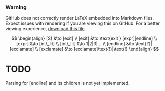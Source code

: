 ### Warning
GitHub does not correctly render LaTeX embedded into Markdown files.
Expect issues with rendering if you are viewing this on GitHub.
For a better viewing experience, [download this file](https://raw.githubusercontent.com/BobGoldham/bdbc/master/docs/grammar.md).

$$
\begin{align}
[S] &\to [exit]
\\
[exit] &\to \text{exit } [expr][endline]
\\
[expr] &\to [int\_lit]
\\
[int\_lit] &\to 1|2|3|...
\\
[endline] &\to \text{?}|[exclamate]
\\
[exclamate] &\to [exclamate]\text{!}|\text{!}
\end{align}
$$

# TODO

Parsing for [endline] and its children is not yet implemented.